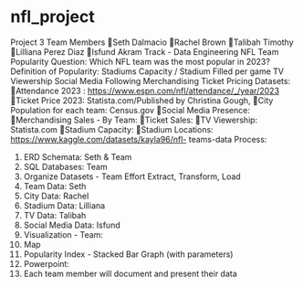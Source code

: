 # nfl_project
Project 3
Team Members
Seth Dalmacio
Rachel Brown
Talibah Timothy
Lilliana Perez Diaz
Isfund Akram
Track - Data Engineering
NFL Team Popularity
Question: Which NFL team was the most popular in 2023?
Definition of Popularity:
Stadiums Capacity / Stadium Filled per game
TV Viewership
Social Media Following
Merchandising
Ticket Pricing
Datasets:
Attendance 2023 : https://www.espn.com/nfl/attendance/_/year/2023
Ticket Price 2023: Statista.com/Published by Christina Gough,
City Population for each team: Census.gov
Social Media Presence:
Merchandising Sales - By Team:
Ticket Sales:
TV Viewership: Statista.com
Stadium Capacity:
Stadium Locations: https://www.kaggle.com/datasets/kayla96/nfl-
teams-data
Process:
1. ERD Schemata: Seth & Team
2. SQL Databases: Team
3. Organize Datasets - Team Effort
Extract, Transform, Load
1. Team Data: Seth
2. City Data: Rachel
3. Stadium Data: Lilliana
4. TV Data: Talibah
5. Social Media Data: Isfund
4. Visualization - Team:
1. Map
2. Popularity Index - Stacked Bar Graph (with parameters)
5. Powerpoint:
1. Each team member will document and present their data
